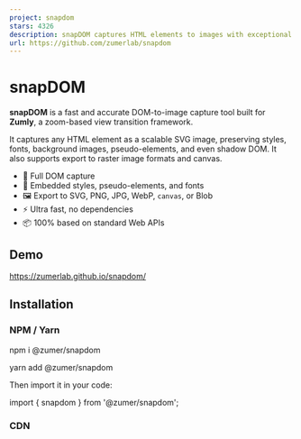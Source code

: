 ```yaml
---
project: snapdom
stars: 4326
description: snapDOM captures HTML elements to images with exceptional speed and accuracy.
url: https://github.com/zumerlab/snapdom
---
```


snapDOM
=======

**snapDOM** is a fast and accurate DOM-to-image capture tool built for **Zumly**, a zoom-based view transition framework.

It captures any HTML element as a scalable SVG image, preserving styles, fonts, background images, pseudo-elements, and even shadow DOM. It also supports export to raster image formats and canvas.

-   📸 Full DOM capture
-   🎨 Embedded styles, pseudo-elements, and fonts
-   🖼️ Export to SVG, PNG, JPG, WebP, `canvas`, or Blob
-   ⚡ Ultra fast, no dependencies
-   📦 100% based on standard Web APIs

Demo
----

https://zumerlab.github.io/snapdom/

Installation
------------

### NPM / Yarn

npm i @zumer/snapdom

yarn add @zumer/snapdom

Then import it in your code:

import { snapdom } from '@zumer/snapdom';

### CDN

<script src\="https://cdn.jsdelivr.net/npm/@zumer/snapdom/dist/snapdom.min.js"\></script\>

### Script tag (local)

<script src\="snapdom.js"\></script\>

### ES Module

import { snapdom } from './snapdom.mjs';

### Module via CDN

<script type\="module"\>
  import { snapdom } from 'https://cdn.jsdelivr.net/npm/@zumer/snapdom/dist/snapdom.mjs';
</script\>

Basic usage
-----------

### Reusable capture

const el \= document.querySelector('#target');
const result \= await snapdom(el, { scale: 2 });

const img \= await result.toPng();
document.body.appendChild(img);

await result.download({ format: 'jpg', filename: 'my-capture' });

### One-step shortcuts

const el \= document.querySelector('#target');
const png \= await snapdom.toPng(el);
document.body.appendChild(png);

const blob \= await snapdom.toBlob(el);

API
---

### `snapdom(el, options?)`

Returns an object with reusable export methods:

{
  url: string;
  toRaw(): string;
  toImg(): Promise<HTMLImageElement\>;
  toCanvas(): Promise<HTMLCanvasElement\>;
  toBlob(options?): Promise<Blob\>;
  toPng(options?): Promise<HTMLImageElement\>;
  toJpg(options?): Promise<HTMLImageElement\>;
  toWebp(options?): Promise<HTMLImageElement\>;
  download(options?): Promise<void\>;
}

### Shortcut methods

Method

Description

`snapdom.toImg(el, options?)`

Returns an `HTMLImageElement`

`snapdom.toCanvas(el, options?)`

Returns a `Canvas`

`snapdom.toBlob(el, options?)`

Returns an SVG `Blob`

`snapdom.toPng(el, options?)`

Returns a PNG image

`snapdom.toJpg(el, options?)`

Returns a JPG image

`snapdom.toWebp(el, options?)`

Returns a WebP image

`snapdom.download(el, options?)`

Triggers download in specified format

Options
-------

All capture methods accept an `options` object:

Option

Type

Default

Description

`compress`

boolean

`true`

Removes redundant styles

`fast`

boolean

`true`

Skips idle delay for faster results

`embedFonts`

boolean

`false`

Inlines fonts (icon fonts always embedded)

`scale`

number

`1`

Output scale multiplier

`dpr`

number

`devicePixelRatio`

Device pixel ratio

`width`

number

\-

Output specific width size

`height`

number

\-

Output specific height size

`backgroundColor`

string

`"#fff"`

Fallback color for JPG/WebP

`quality`

number

`1`

Quality for JPG/WebP (0 to 1)

`useProxy`

string

''

Specify a proxy for handling CORS images as fallback

`type`

string

`svg`

Select `png`, `jpg`, `webp` Blob type

`exclude`

string\[\]

\-

CSS selectors for elements to exclude

`filter`

function

\-

Custom filter function ie `(el) => !el.classList.contains('hidden')`

### Setting custom dimensions with width and height options

Use the `width` and `height` options to generate an image with specific dimensions.

**Examples:**

**1\. Fixed width (proportional height)** Sets a specific width while maintaining the aspect ratio. Height adjusts proportionally.

const result \= await snapdom(element, {
  width: 400 // Outputs a 400px-wide image with auto-scaled height
});

**2\. Fixed height (proportional width)** Sets a specific height while maintaining the aspect ratio. Width adjusts proportionally.

const result \= await snapdom(element, {
  height: 200 // Outputs a 200px-tall image with auto-scaled width
});

**3\. Fixed width and height (may distort image)** Forces exact dimensions, potentially distorting the image if the aspect ratio differs.

const result \= await snapdom(element, {
  width: 800,  // Outputs an 800px × 200px image (may stretch/squish content)
  height: 200
});

**Note:** If `scale` is different from 1, it takes priority over width and height. Example: `{ scale: 3, width: 500 }` ignores width and scales the image 3x instead.

### Cross-Origin Images

By default, snapDOM loads images with `crossOrigin="anonymous"` or `crossOrigin="use-credentials"`. In case fails to get the images, `useProxy` can be used to deal with CORS images:

const result \= await snapdom(element, {
  useProxy: 'your/proxy/' //Example: 'https://corsproxy.io/?url=' or 'https://api.allorigins.win/raw?url='
});

### Download options

{
  format?: "svg" | "png" | "jpg" | "jpeg" | "webp"; // default: "png"
  filename?: string;         // default: "capture"
  backgroundColor?: string;  // optional override
}

### `preCache()` – Optional helper

The `preCache()` function can be used to load external resources (like images and fonts) in advance. It is specially useful when the element to capture is big and complex.

import { preCache } from '@zumer/snapdom';

await preCache(document.body);

import { snapdom, preCache } from './snapdom.mjs';
    window.addEventListener('load', async () \=> {
    await preCache();
    console.log('📦 Resources preloaded');
    });

**Options for `preCache()`:**

-   `embedFonts` _(boolean, default: true)_ — Inlines non-icon fonts during preload.
-   `useProxy` _(string)_ — Proxy for handling CORS images as fallback.

Features
--------

-   Captures **shadow DOM** and Web Components
-   Supports `::before`, `::after` and `::first-letter` pseudo-elements
-   Inlines background images and fonts
-   Handles **Font Awesome**, **Material Icons**, and more
-   `data-capture="exclude"` to ignore an element
-   `data-capture="placeholder"` with `data-placeholder-text` for masked replacements

Limitations
-----------

-   External images should be CORS-accessible (use `useProxy` option for handling CORS denied)
-   Iframes are not supported
-   When WebP format is used on Safari, it will fallback to PNG rendering.
-   `@font-face` CSS rule is well supported, but if need to use JS `FontFace()`, see this workaround `#43`

⚡ Performance Benchmarks
------------------------

Snapdom has received **significant performance improvements** since version `v1.8.0`. The following benchmarks compare:

-   **Snapdom (current)**
-   **Snapdom v1.8.0**
-   `html2canvas`
-   `html-to-image`

### Simple elements

Scenario

Snapdom (current)

Snapdom v1.8.0

html2canvas

html-to-image

Small (200×100)

**0.4 ms**

1.2 ms

70.3 ms

3.6 ms

Modal (400×300)

**0.4 ms**

1.1 ms

68.8 ms

3.6 ms

Page View (1200×800)

**0.4 ms**

1.0 ms

100.5 ms

3.4 ms

Large Scroll (2000×1500)

**0.4 ms**

1.0 ms

153.1 ms

3.4 ms

Very Large (4000×2000)

**0.4 ms**

1.0 ms

278.9 ms

4.3 ms

### Complex elements

Scenario

Snapdom (current)

Snapdom v1.8.0

html2canvas

html-to-image

Small (200×100)

**1.1 ms**

3.2 ms

76.0 ms

15.3 ms

Modal (400×300)

**4.5 ms**

14.0 ms

133.2 ms

55.4 ms

Page View (1200×800)

**32.9 ms**

113.6 ms

303.4 ms

369.1 ms

Large Scroll (2000×1500)

**133.9 ms**

387.4 ms

594.4 ms

1,163.0 ms

Very Large (4000×2000)

**364.0 ms**

1,200.4 ms

1,380.8 ms

3,023.9 ms

### Summary

-   Snapdom (current) is **2×–6× faster** than `v1.8.0`
-   Up to **150× faster** than `html2canvas`
-   Up to **8× faster** than `html-to-image` in large scenarios

Benchmarks run in Chromium using Vitest.  
Hardware: MacBook Air 2018.  
⚠️ Performance may vary depending on device.

### Run the benchmarks

git clone https://github.com/zumerlab/snapdom.git
cd snapdom
npm install
npm run test:benchmark

Roadmap
-------

Planned improvements for future versions of SnapDOM:

-   **Implement plugin system** SnapDOM will support external plugins to extend or override internal behavior (e.g. custom node transformers, exporters, or filters).
    
-   **Refactor to modular architecture** Internal logic will be split into smaller, focused modules to improve maintainability and code reuse.
    
-   **Decouple internal logic from global options** Functions will be redesigned to avoid relying directly on `options`. A centralized capture context will improve clarity, autonomy, and testability.
    
-   **Expose cache control** Users will be able to manually clear image and font caches or configure their own caching strategies.
    
-   **Auto font preloading** Required fonts will be automatically detected and preloaded before capture, reducing the need for manual `preCache()` calls.
    
-   **Document plugin development** A full guide will be provided for creating and registering custom SnapDOM plugins.
    
-   **Make export utilities tree-shakeable** Export functions like `toPng`, `toJpg`, `toBlob`, etc. will be restructured into independent modules to support tree shaking and minimal builds.
    

Have ideas or feature requests? Feel free to share suggestions or feedback in GitHub Discussions.

Development
-----------

To contribute or build snapDOM locally:

# Clone the repository
git clone https://github.com/zumerlab/snapdom.git
cd snapdom

# Switch to dev branch
git checkout dev

# Install dependencies
npm install

# Compile the library (ESM, CJS, and minified versions)
npm run compile

# Install playwright browsers (necessary for running tests)
npx playwright install

# Run tests
npm test

# Run Benchmarks
npm run test:benchmark

The main entry point is in `src/`, and output bundles are generated in the `dist/` folder.

For detailed contribution guidelines, please see CONTRIBUTING.

Contributors 🙌
---------------

💖 Sponsors
-----------

Special thanks to @megaphonecolin for supporting this project!

If you'd like to support this project too, you can become a sponsor.

License
-------

MIT © Zumerlab
